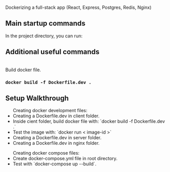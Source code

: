 Dockerizing a full-stack app (React, Express, Postgres, Redis, Nginx)

## Main startup commands

In the project directory, you can run:

## Additional useful commands
<br />
Build docker file.

### `docker build -f Dockerfile.dev .`


## Setup Walkthrough
<ul> Creating docker development files:
    <li>Creating a Dockerfile.dev in client folder.</li>
    <li>Inside cient folder, build docker file with: `docker build -f Dockerfile.dev .`</li>
    <li>Test the image with: `docker run < image-id >`</li>
    <li>Creating a Dockerfile.dev in server folder.</li>
    <li>Creating a Dockerfile.dev in nginx folder.</li>
</ul>

<ul> Creating docker compose files:
    <li>Create docker-compose.yml file in root directory.</li>
    <li>Test with `docker-compose up --build`.</li>
</ul>


